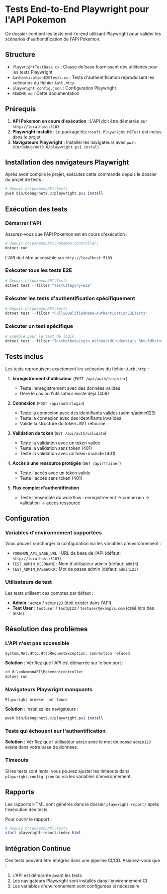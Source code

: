 # Tests End-to-End Playwright pour l'API Pokemon

Ce dossier contient les tests end-to-end utilisant Playwright pour valider les scénarios d'authentification de l'API Pokemon.

## Structure

- `PlaywrightTestBase.cs` : Classe de base fournissant des utilitaires pour les tests Playwright
- `AuthenticationE2ETests.cs` : Tests d'authentification reproduisant les scénarios du fichier `Auth.http`
- `playwright.config.json` : Configuration Playwright
- `README.md` : Cette documentation

## Prérequis

1. **API Pokemon en cours d'exécution** : L'API doit être démarrée sur `http://localhost:5183`
2. **Playwright installé** : Le package `Microsoft.Playwright.MSTest` est inclus dans le projet
3. **Navigateurs Playwright** : Installer les navigateurs avec `pwsh bin/Debug/net9.0/playwright.ps1 install`

## Installation des navigateurs Playwright

Après avoir compilé le projet, exécutez cette commande depuis le dossier du projet de tests :

```powershell
# Depuis d:\pokemonAPI\Test\
pwsh bin/Debug/net9.0/playwright.ps1 install
```

## Exécution des tests

### Démarrer l'API

Assurez-vous que l'API Pokemon est en cours d'exécution :

```powershell
# Depuis d:\pokemonAPI\Pokemon\controller\
dotnet run
```

L'API doit être accessible sur `http://localhost:5183`

### Exécuter tous les tests E2E

```powershell
# Depuis d:\pokemonAPI\Test\
dotnet test --filter "TestCategory=E2E"
```

### Exécuter les tests d'authentification spécifiquement

```powershell
# Depuis d:\pokemonAPI\Test\
dotnet test --filter "FullyQualifiedName~AuthenticationE2ETests"
```

### Exécuter un test spécifique

```powershell
# Exemple pour le test de login
dotnet test --filter "TestMethod=Login_WithValidCredentials_ShouldReturnTokenAndUserInfo"
```

## Tests inclus

Les tests reproduisent exactement les scénarios du fichier `Auth.http` :

1. **Enregistrement d'utilisateur** (`POST /api/auth/register`)
   - Teste l'enregistrement avec des données valides
   - Gère le cas où l'utilisateur existe déjà (409)

2. **Connexion** (`POST /api/auth/login`)
   - Teste la connexion avec des identifiants valides (admin/admin123)
   - Teste la connexion avec des identifiants invalides
   - Valide la structure du token JWT retourné

3. **Validation de token** (`GET /api/auth/validate`)
   - Teste la validation avec un token valide
   - Teste la validation sans token (401)
   - Teste la validation avec un token invalide (401)

4. **Accès à une ressource protégée** (`GET /api/Trainer`)
   - Teste l'accès avec un token valide
   - Teste l'accès sans token (401)

5. **Flux complet d'authentification**
   - Teste l'ensemble du workflow : enregistrement → connexion → validation → accès ressource

## Configuration

### Variables d'environnement supportées

Vous pouvez surcharger la configuration via les variables d'environnement :

- `POKEMON_API_BASE_URL` : URL de base de l'API (défaut: `http://localhost:5183`)
- `TEST_ADMIN_USERNAME` : Nom d'utilisateur admin (défaut: `admin`)
- `TEST_ADMIN_PASSWORD` : Mot de passe admin (défaut: `admin123`)

### Utilisateurs de test

Les tests utilisent ces comptes par défaut :

- **Admin** : `admin` / `admin123` (doit exister dans l'API)
- **Test User** : `testuser` / `Test@123` / `testuser@example.com` (créé lors des tests)

## Résolution des problèmes

### L'API n'est pas accessible

```
System.Net.Http.HttpRequestException: Connection refused
```

**Solution** : Vérifiez que l'API est démarrée sur le bon port :
```powershell
cd d:\pokemonAPI\Pokemon\controller
dotnet run
```

### Navigateurs Playwright manquants

```
Playwright browser not found
```

**Solution** : Installez les navigateurs :
```powershell
pwsh bin/Debug/net9.0/playwright.ps1 install
```

### Tests qui échouent sur l'authentification

**Solution** : Vérifiez que l'utilisateur `admin` avec le mot de passe `admin123` existe dans votre base de données.

### Timeouts

Si les tests sont lents, vous pouvez ajuster les timeouts dans `playwright.config.json` ou via les variables d'environnement.

## Rapports

Les rapports HTML sont générés dans le dossier `playwright-report/` après l'exécution des tests.

Pour ouvrir le rapport :
```powershell
# Depuis d:\pokemonAPI\Test\
start playwright-report/index.html
```

## Intégration Continue

Ces tests peuvent être intégrés dans une pipeline CI/CD. Assurez-vous que :

1. L'API est démarrée avant les tests
2. Les navigateurs Playwright sont installés dans l'environnement CI
3. Les variables d'environnement sont configurées si nécessaire
